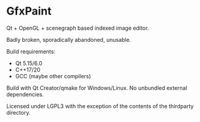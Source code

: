 # GfxPaint
Qt + OpenGL + scenegraph based indexed image editor.

Badly broken, sporadically abandoned, unusable.

Build requirements:
* Qt 5.15/6.0
* C++17/20
* GCC (maybe other compilers)

Build with Qt Creator/qmake for Windows/Linux.
No unbundled external dependencies.

Licensed under LGPL3 with the exception of the contents of the thirdparty directory.
